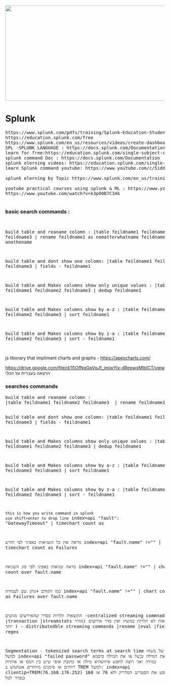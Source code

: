 <pre>           </pre>     <img src="https://upload.wikimedia.org/wikipedia/commons/e/e8/Splunk-Logo.jpg" alt="" width="800" height="300"> 

<!-- https://www.youtube.com/watch?v=UUEhxlSFPKo timechart -->

# Splunk
<pre>
https://www.splunk.com/pdfs/training/Splunk-Education-Student-Handbook.pdf
https://education.splunk.com/free
https://www.splunk.com/en_us/resources/videos/create-dashboard-in-splunk-enterprise.html
SPL -SPLUNK LANGUAGE : https://docs.splunk.com/Documentation/SplunkCloud/latest/Search/Aboutthesearchlanguage
learn for free:https://education.splunk.com/single-subject-courses?_ga=2.25519290.660583283.1644217651-1092567743.1640770338
splunk command Doc : https://docs.splunk.com/Documentation
splunk elerning videos: https://education.splunk.com/single-subject-courses?_ga=2.25519290.660583283.1644217651-1092567743.1640770338
learn Splunk command youtube: https://www.youtube.com/c/SiddharthaChakraborty/search?query=Splunk%20Commands

splunk elerning by Topic https://www.splunk.com/en_us/training.html?sort=Newest

youtube practical courses using splunk & ML : https://www.youtube.com/c/SiddharthaChakraborty
https://www.youtube.com/watch?v=k3pO0B7C1Hk

</pre>

<h3>basic search commands : </h3>
<pre>
 
build table and reaname colomn :
|table feildname1 feildname2 feildname3  | rename feildname1 as nomatterwhatname  feildname2 as anothename

build table and dont show one colomn:
|table feildname1 feildname2 feildname3  | fields - feildname1 

build table and Makes columns show only unique values  :
|table feildname1 feildname2 feildname3  |  dedup feildname1 

build table and Makes columns show by a-z  :
|table feildname1 feildname2 feildname3  |  sort  feildname1  

build table and Makes columns show by z-a  :
|table feildname1 feildname2 feildname3  |  sort  - feildname1 

</pre>

js liborary that implimant charts and graphs - https://apexcharts.com/


https://drive.google.com/file/d/15OfNgGpVqJf_imiwYix-dRepwxMlbICT/view הרצאה בעברית על הכלי 



<h3> searches commands</h3>
<pre>
build table and reaname colomn :
|table feildname1 feildname2 feildname3  | rename feildname1 as nomatterwhatname  feildname2 as anothename

build table and dont show one colomn:
|table feildname1 feildname2 feildname3  | fields - feildname1 

build table and Makes columns show only unique values  :
|table feildname1 feildname2 feildname3  |  dedup feildname1 

build table and Makes columns show by a-z  :
|table feildname1 feildname2 feildname3  |  sort  feildname1  

build table and Makes columns show by z-a  :
|table feildname1 feildname2 feildname3  |  sort  - feildname1  



```this is how you write command in splunk ``` 
```use shift+enter to drop line```
index=api  "fault": "GatewayTimeout"
| timechart count as


מראה את כל השגיאות באפיגי לפי חודש 
index=api  "fault.name" !=""
| timechart count as Failures


מראה שגיאות באפיגי לפי סוג השגיאה 
index=api  "fault.name" !=""
| chart count  over fault.name

כמו הקודם +נותן שם לעמודה 
index=api  "fault.name" !=""
| chart count as Failures over fault.name





התוצאות תלויות בסדר שהאירועים מגיעים -centralized streaming commnads
|transaction
|streamstats
התוצאות לא תלויות במשהו ואין סדר אירועים (מהיר יותר ) - distributedble streaming commands
|rename
|eval
|fields
| regex

Segmentation - tokenized search terms at search time
חיפוש של משהו 
למשל 
index=api "failed password" יחפש או את המילה נכשל או את המילה סיסמא 
במידה ואני רוצה לחפש איזושהיא מילה או כתובת איפי שיש בין המס או אותיות רווחים או סימנים מיוחדים אשתמש ב TREM 
למשל:
index=api  clientip=TREM(76.160.176.252) מחפש את הסטרינג המדוייק ולא 76 או 160 בנפרד למל 



</pre>
